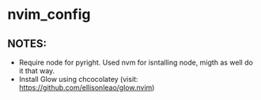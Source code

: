 # nvim_config


## NOTES:

- Require node for pyright. Used nvm for isntalling node, migth as well do it that way.
- Install Glow using chcocolatey (visit: https://github.com/ellisonleao/glow.nvim)
